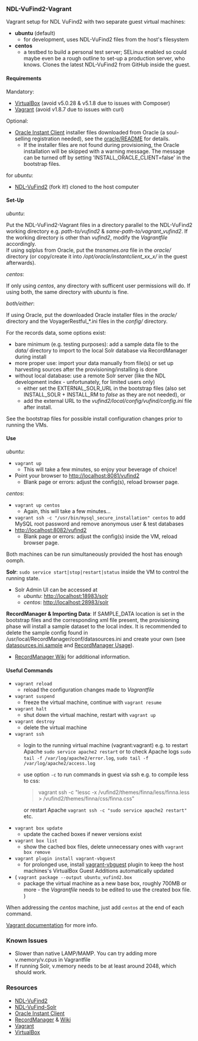 ### NDL-VuFind2-Vagrant

Vagrant setup for NDL VuFind2 with two separate guest virtual machines:
- **ubuntu** (default)
  - for development, uses NDL-VuFind2 files from the host's filesystem
- **centos**
  - a testbed to build a personal test server; SELinux enabled so could maybe even be a rough outline to set-up a production server, who knows. Clones the latest NDL-VuFind2 from GitHub inside the guest.

#### Requirements

Mandatory:
- <a href="https://www.virtualbox.org">VirtualBox</a> (avoid v5.0.28 & v5.1.8 due to issues with Composer)
- <a href="https://www.vagrantup.com">Vagrant</a> (avoid v1.8.7 due to issues with curl)

Optional:
- <a href="http://www.oracle.com/technetwork/topics/linuxx86-64soft-092277.html">Oracle Instant Client</a> installer files downloaded from Oracle (a soul-selling registration needed), see the <a href="https://github.com/tmikkonen/NDL-VuFind2-Vagrant/tree/master/oracle">oracle/README</a> for details.
  - If the installer files are not found during provisioning, the Oracle installation will be skipped with a warning message. The message can be turned off by setting 'INSTALL_ORACLE_CLIENT=false' in the bootstrap files.

for _ubuntu_:
- <a href="https://github.com/NatLibFi/NDL-VuFind2">NDL-VuFind2</a> (fork it!) cloned to the host computer

#### Set-Up

_ubuntu_:

Put the NDL-VuFind2-Vagrant files in a directory parallel to the NDL-VuFind2 working directory e.g. _path-to/vufind2_ & _same-path-to/vagrant_vufind2_. If the working directory is other than _vufind2_, modify the _Vagrantfile_ accordingly.<br/>
If using sqlplus from Oracle, put the _tnsnames.ora_ file in the _oracle/_ directory (or copy/create it into _/opt/oracle/instantclient_xx_x/_ in the guest afterwards).

_centos_:

If only using _centos_, any directory with sufficent user permissions will do. If using both, the same directory with _ubuntu_ is fine.

_both/either_:

If using Oracle, put the downloaded Oracle installer files in the _oracle/_ directory and the VoyagerRestful_*.ini files in the _config/_ directory.

For the records data, some options exist:
* bare minimum (e.g. testing purposes): add a sample data file to the _data/_ directory to import to the local Solr database via RecordManager during install
* more proper use: import your data manually from file(s) or set up harvesting sources after the provisioning/installing is done
* without local database: use a remote Solr server (like the NDL development index - unfortunately, for limited users only)
  - either set the EXTERNAL_SOLR_URL in the bootstrap files (also set INSTALL_SOLR + INSTALL_RM to _false_ as they are not needed), or
  - add the external URL to the _vufind2/local/config/vufind/config.ini_ file after install.

See the bootstrap files for possible install configuration changes prior to running the VMs.

#### Use

_ubuntu_:
- `vagrant up`
  - This will take a few minutes, so enjoy your beverage of choice!
- Point your browser to <a href="http://localhost:8081/vufind2">http://localhost:8081/vufind2</a>
  - Blank page or errors: adjust the config(s), reload browser page.

_centos_:
- `vagrant up centos`
  - Again, this will take a few minutes...
- `vagrant ssh -c "/usr/bin/mysql_secure_installation" centos` to add MySQL root password and remove anonymous user & test databases
- <a href="http://localhost:8082/vufind2">http://localhost:8082/vufind2</a>
  - Blank page or errors: adjust the config(s) inside the VM, reload browser page.

Both machines can be run simultaneously provided the host has enough oomph.

**Solr**: `sudo service start|stop|restart|status` inside the VM to control the running state.
- Solr Admin UI can be accessed at
  - _ubuntu_: <a href="http://localhost:18983/solr">http://localhost:18983/solr</a>
  - _centos_: <a href="http://localhost:28983/solr">http://localhost:28983/solr</a>

**RecordManager & Importing Data**: If SAMPLE_DATA location is set in the bootstrap files and the corresponding xml file present, the provisioning phase will install a sample dataset to the local index. It is recommended to delete the sample config found in /usr/local/RecordManager/conf/datasources.ini and create your own (see <a href="https://github.com/NatLibFi/RecordManager/blob/master/conf/datasources.ini.sample">datasources.ini.sample</a> and <a href="https://github.com/NatLibFi/RecordManager/wiki/Usage">RecordManager Usage</a>).
- <a href="https://github.com/NatLibFi/RecordManager/wiki">RecordManager Wiki</a> for additional information.

#### Useful Commands
* `vagrant reload`
  - reload the configuration changes made to _Vagrantfile_
* `vagrant suspend`
  - freeze the virtual machine, continue with `vagrant resume`
* `vagrant halt`
  - shut down the virtual machine, restart with `vagrant up`
* `vagrant destroy`
  - delete the virtual machine
* `vagrant ssh`
  - login to the running virtual machine (vagrant:vagrant) e.g. to restart Apache `sudo service apache2 restart` or to check Apache logs `sudo tail -f /var/log/apache2/error.log`, `sudo tail -f /var/log/apache2/access.log`
  - use option `-c` to run commands in guest via ssh e.g. to compile less to css:

    > vagrant ssh -c "lessc -x /vufind2/themes/finna/less/finna.less > /vufind2/themes/finna/css/finna.css"
    
    or restart Apache `vagrant ssh -c "sudo service apache2 restart"` etc.
* `vagrant box update`
  - update the cached boxes if newer versions exist 
* `vagrant box list`
  - show the cached box files, delete unnecessary ones with `vagrant box remove`
* `vagrant plugin install vagrant-vbguest`
  - for prolonged use, install <a href="https://github.com/dotless-de/vagrant-vbguest">vagrant-vbguest</a> plugin to keep the host machines's VirtualBox Guest Additions automatically updated
* ( `vagrant package --output ubuntu_vufind2.box`
  - package the virtual machine as a new base box, roughly 700MB or more - the _Vagrantfile_ needs to be edited to use the created box file. )

When addressing the _centos_ machine, just add `centos` at the end of each command.

<a href="https://docs.vagrantup.com/v2/cli/index.html">Vagrant documentation</a> for more info.

### Known Issues
- Slower than native LAMP/MAMP. You can try adding more v.memory/v.cpus in Vagrantfile
- If running Solr, v.memory needs to be at least around 2048, which should work.

### Resources
- <a href="https://github.com/NatLibFi/NDL-VuFind2">NDL-VuFind2</a>
- <a href="https://github.com/NatLibFi/NDL-VuFind-Solr">NDL-VuFind-Solr</a>
- <a href="http://www.oracle.com/technetwork/database/features/instant-client/index-097480.html">Oracle Instant Client</a>
- <a href="https://github.com/NatLibFi/RecordManager">RecordManager</a> & <a href="https://github.com/NatLibFi/RecordManager/Wiki">Wiki</a>
- <a href="https://www.vagrantup.com">Vagrant</a>
- <a href="https://www.virtualbox.org">VirtualBox</a>
